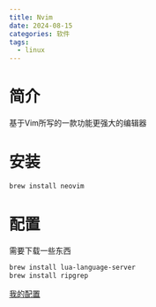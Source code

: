 ```yaml
---
title: Nvim
date: 2024-08-15
categories: 软件
tags:
  - linux
---
```

# 简介
基于Vim所写的一款功能更强大的编辑器

# 安装
```bash
brew install neovim
```

# 配置
需要下载一些东西
```bash
brew install lua-language-server
brew install ripgrep
```
[我的配置](https://github.com/Tianze-ya/nvim)
